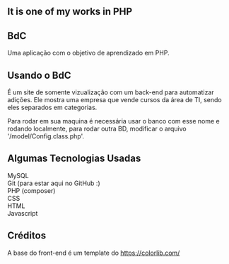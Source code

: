 It is one of my works in PHP
--
BdC
--
Uma aplicação com o objetivo de aprendizado em PHP.

Usando o BdC
--
É um site de somente vizualização com um back-end para automatizar adições. Ele mostra uma empresa que vende cursos da área de TI,
sendo eles separados em categorias.

Para rodar em sua maquina é necessária usar o banco com esse nome e rodando localmente, para rodar outra BD, modificar o arquivo 
'/model/Config.class.php'.

Algumas Tecnologias Usadas
--
MySQL<br>
Git (para estar aqui no GitHub :)<br>
PHP (composer)<br>
CSS<br>
HTML<br>
Javascript<br>

Créditos
--
A base do front-end é um template do https://colorlib.com/<br>
